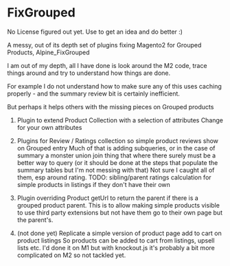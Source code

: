 # FixGrouped

No License figured out yet. Use to get an idea and do better :)

A messy, out of its depth set of plugins fixing Magento2 for Grouped Products, Alpine_FixGrouped

I am out of my depth, all I have done is look around the M2 code, trace things around and try to understand how things are done. 

For example I do not understand how to make sure any of this uses caching properly - and the summary review bit is certainly inefficient.

But perhaps it helps others with the missing pieces on Grouped products

1. Plugin to extend Product Collection with a selection of attributes
Change for your own attributes

2. Plugins for Review / Ratings collection so simple product reviews show on Grouped entry
Much of that is adding subqueries, or in the case of summary a monster union join thing that where there surely must be a better way to query 
(or it should be done at the steps that populate the summary tables but I'm not messing with that)
Not sure I caught all of them, esp around rating.
TODO: sibling/parent ratings calculation for simple products in listings if they don't have their own

3. Plugin overriding Product getUrl to return the parent if there is a grouped product parent. 
This is to allow making simple products visible to use third party extensions but not have them go to their own page but the parent's.

4. (not done yet) Replicate a simple version of product page add to cart on product listings
So products can be added to cart from listings, upsell lists etc. I'd done it on M1 but with knockout.js it's probably a bit more complicated on M2 so not tackled yet. 
